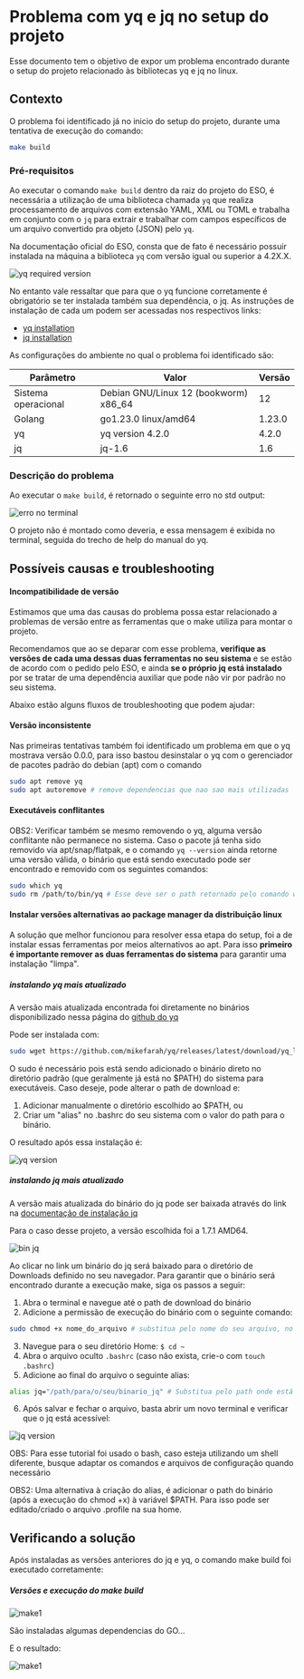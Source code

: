 # Problema com yq e jq no setup do projeto 

Esse documento tem o objetivo de expor um problema encontrado durante o setup do projeto relacionado às bibliotecas yq e jq no linux.

## Contexto

O problema foi identificado já no inicio do setup do projeto, durante uma tentativa de execução do comando:

```bash
make build 
```

### Pré-requisitos

Ao executar o comando `make build` dentro da raiz do projeto do ESO, é necessária a utilização de uma biblioteca chamada `yq` que realiza processamento de arquivos com extensão YAML, XML ou TOML e trabalha em conjunto com o `jq` para extrair e trabalhar com campos específicos de um arquivo convertido pra objeto (JSON) pelo `yq`.

Na documentação oficial do ESO, consta que de fato é necessário possuir instalada na máquina a biblioteca `yq` com versão igual ou superior a 4.2X.X.

![yq required version](https://raw.githubusercontent.com/frmiza/GCES-ESO-Doc/97a27e5594df9a12945dda4746d4dabacd47b30f/eso_docs/assets/pictures/ESO_make_issue_2.png)

No entanto vale ressaltar que para que o yq funcione corretamente é obrigatório se ter instalada também sua dependência, o jq.
As instruções de instalação de cada um podem ser acessadas nos respectivos links:

- [yq installation](https://kislyuk.github.io/yq/#synopsis)
- [jq installation](https://jqlang.github.io/jq/download/)

As configurações do ambiente no qual o problema foi identificado são:

|Parâmetro|Valor|Versão|
|---------|-----|------|
|Sistema operacional|Debian GNU/Linux 12 (bookworm) x86_64|12|
|Golang|go1.23.0 linux/amd64|1.23.0|
|yq|yq version 4.2.0|4.2.0|
|jq|jq-1.6|1.6|

### Descrição do problema

Ao executar o `make build`, é retornado o seguinte erro no std output:

![erro no terminal](https://raw.githubusercontent.com/frmiza/GCES-ESO-Doc/97a27e5594df9a12945dda4746d4dabacd47b30f/eso_docs/assets/pictures/ESO_make_issue_3.png)

O projeto não é montado como deveria, e essa mensagem é exibida no terminal, seguida do trecho de help do manual do yq.

## Possíveis causas e troubleshooting

#### Incompatibilidade de versão

Estimamos que uma das causas do problema possa estar relacionado a problemas de versão entre as ferramentas que o make utiliza para montar o projeto. 

Recomendamos que ao se deparar com esse problema, **verifique as versões de cada uma dessas duas ferramentas no seu sistema** e se estão de acordo com o pedido pelo ESO, e ainda **se o próprio jq está instalado** por se tratar de uma dependência auxiliar que pode não vir por padrão no seu sistema.

Abaixo estão alguns fluxos de troubleshooting que podem ajudar:

#### Versão inconsistente

Nas primeiras tentativas também foi identificado um problema em que o yq mostrava versão 0.0.0, para isso bastou desinstalar o yq com o gerenciador de pacotes padrão do debian (apt) com o comando 

```bash
sudo apt remove yq
sudo apt autoremove # remove dependencias que nao sao mais utilizadas
```

#### Executáveis conflitantes  

OBS2: Verificar também se mesmo removendo o yq, alguma versão conflitante não permanece no sistema. Caso o pacote já tenha sido removido via apt/snap/flatpak, e o comando `yq --version` ainda retorne uma versão válida, o binário que está sendo executado pode ser encontrado e removido com os seguintes comandos:

```bash
sudo which yq
sudo rm /path/to/bin/yq # Esse deve ser o path retornado pelo comando which
```

#### Instalar versões alternativas ao package manager da distribuição linux

A solução que melhor funcionou para resolver essa etapa do setup, foi a de instalar essas ferramentas por meios alternativos ao apt. Para isso **primeiro é importante remover as duas ferramentas do sistema** para garantir uma instalação "limpa".

##### instalando yq mais atualizado

A versão mais atualizada encontrada foi diretamente no binários disponibilizado nessa página do [github do yq](https://github.com/mikefarah/yq/#install)

Pode ser instalada com: 

```bash
sudo wget https://github.com/mikefarah/yq/releases/latest/download/yq_linux_amd64 -O /usr/bin/yq && sudo chmod +x /usr/bin/yq 
```

O sudo é necessário pois está sendo adicionado o binário direto no diretório padrão (que geralmente já está no $PATH) do sistema para executáveis. Caso deseje, pode alterar o path de download e:

1. Adicionar manualmente o diretório escolhido ao $PATH, ou
2. Criar um "alias" no .bashrc do seu sistema com o valor do path para o binário.

O resultado após essa instalação é: 

![yq version](https://raw.githubusercontent.com/frmiza/GCES-ESO-Doc/97a27e5594df9a12945dda4746d4dabacd47b30f/eso_docs/assets/pictures/ESO_make_issue_4.png)

##### instalando jq mais atualizado

A versão mais atualizada do binário do jq pode ser baixada através do link na [documentação de instalação jq](https://jqlang.github.io/jq/download/)

Para o caso desse projeto, a versão escolhida foi a 1.7.1 AMD64.

![bin jq](https://raw.githubusercontent.com/frmiza/GCES-ESO-Doc/97a27e5594df9a12945dda4746d4dabacd47b30f/eso_docs/assets/pictures/ESO_make_issue_5.png)

Ao clicar no link um binário do jq será baixado para o diretório de Downloads definido no seu navegador. Para garantir que o binário será encontrado durante a execução make, siga os passos a seguir:

1. Abra o terminal e navegue até o path de download do binário
2. Adicione a permissão de execução do binário com o seguinte comando: 
```bash
sudo chmod +x nome_do_arquivo # substitua pelo nome do seu arquivo, no nosso caso o arquivo chamava-se jq-linux-amd64
```
3. Navegue para o seu diretório Home: `$ cd ~`
4. Abra o arquivo oculto `.bashrc` (caso não exista, crie-o com `touch .bashrc`)
5. Adicione ao final do arquivo o seguinte alias:
```bash
alias jq="/path/para/o/seu/binario_jq" # Substitua pelo path onde está o executável baixado
```
6. Após salvar e fechar o arquivo, basta abrir um novo terminal e verificar que o jq está acessível:

![jq version](https://raw.githubusercontent.com/frmiza/GCES-ESO-Doc/97a27e5594df9a12945dda4746d4dabacd47b30f/eso_docs/assets/pictures/ESO_make_issue_6.png)

OBS: Para esse tutorial foi usado o bash, caso esteja utilizando um shell diferente, busque adaptar os comandos e arquivos de configuração quando necessário

OBS2: Uma alternativa à criação do alias, é adicionar o path do binário (após a execução do chmod +x) à variável $PATH. Para isso pode ser editado/criado o arquivo .profile na sua home.

## Verificando a solução

Após instaladas as versões anteriores do jq e yq, o comando make build foi executado corretamente:

##### Versões e execução do make build

![make1](https://raw.githubusercontent.com/frmiza/GCES-ESO-Doc/97a27e5594df9a12945dda4746d4dabacd47b30f/eso_docs/assets/pictures/ESO_make_issue_7.png)

São instaladas algumas dependencias do GO...

E o resultado:

![make1](https://raw.githubusercontent.com/frmiza/GCES-ESO-Doc/97a27e5594df9a12945dda4746d4dabacd47b30f/eso_docs/assets/pictures/ESO_make_issue_8.png)